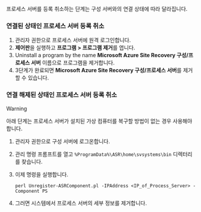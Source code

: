 프로세스 서버를 등록 취소하는 단계는 구성 서버와의 연결 상태에 따라 달라집니다.

### <a name="unregister-a-process-server-that-is-in-a-connected-state"></a>연결된 상태인 프로세스 서버 등록 취소

1. 관리자 권한으로 프로세스 서버에 원격 로그인합니다.
2. **제어판**을 실행하고 **프로그램 > 프로그램 제거**를 엽니다.
3. Uninstall a program by the name **Microsoft Azure Site Recovery 구성/프로세스 서버** 이름으로 프로그램을 제거합니다.
4. 3단계가 완료되면 **Microsoft Azure Site Recovery 구성/프로세스 서버**를 제거할 수 있습니다.

### <a name="unregister-a-process-server-that-is-in-a-disconnected-state"></a>연결 해제된 상태인 프로세스 서버 등록 취소

> [!WARNING]
> 아래 단계는 프로세스 서버가 설치된 가상 컴퓨터를 복구할 방법이 없는 경우 사용해야 합니다.

1. 관리자 권한으로 구성 서버에 로그온합니다.
2. 관리 명령 프롬프트를 열고 `%ProgramData%\ASR\home\svsystems\bin` 디렉터리를 찾습니다.
3. 이제 명령을 실행합니다.

    ```
    perl Unregister-ASRComponent.pl -IPAddress <IP_of_Process_Server> -Component PS
    ```
4. 그러면 시스템에서 프로세스 서버의 세부 정보를 제거합니다.
